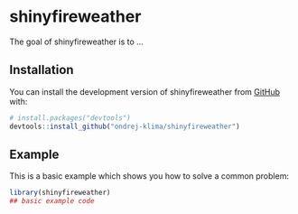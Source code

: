 
# shinyfireweather

<!-- badges: start -->
<!-- badges: end -->

The goal of shinyfireweather is to ...

## Installation

You can install the development version of shinyfireweather from [GitHub](https://github.com/) with:

``` r
# install.packages("devtools")
devtools::install_github("ondrej-klima/shinyfireweather")
```

## Example

This is a basic example which shows you how to solve a common problem:

``` r
library(shinyfireweather)
## basic example code
```

